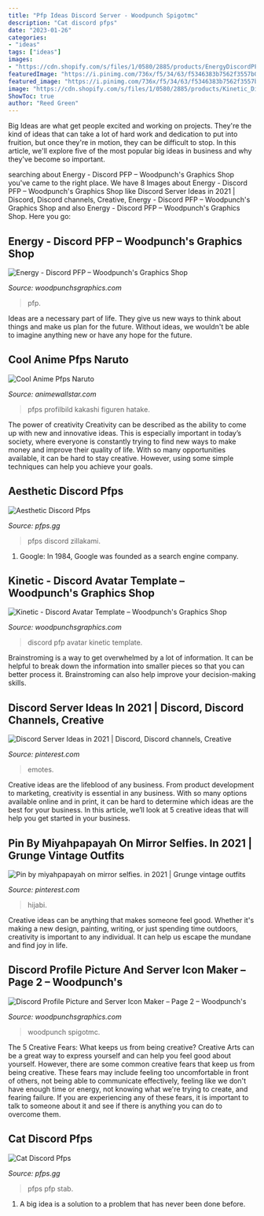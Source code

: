 ```yaml
---
title: "Pfp Ideas Discord Server - Woodpunch Spigotmc"
description: "Cat discord pfps"
date: "2023-01-26"
categories:
- "ideas"
tags: ["ideas"]
images:
- "https://cdn.shopify.com/s/files/1/0580/2885/products/EnergyDiscordPFP_1200x1200.jpg?v=1629174624"
featuredImage: "https://i.pinimg.com/736x/f5/34/63/f5346383b7562f3557b08f5a91402fb6.jpg"
featured_image: "https://i.pinimg.com/736x/f5/34/63/f5346383b7562f3557b08f5a91402fb6.jpg"
image: "https://cdn.shopify.com/s/files/1/0580/2885/products/Kinetic_Discord_pfp_purple_gold_1200x1200.jpg?v=1575418939"
ShowToc: true
author: "Reed Green"
---
```



Big Ideas are what get people excited and working on projects. They're the kind of ideas that can take a lot of hard work and dedication to put into fruition, but once they're in motion, they can be difficult to stop. In this article, we'll explore five of the most popular big ideas in business and why they've become so important.

	

		
searching about Energy - Discord PFP – Woodpunch&#039;s Graphics Shop you've came to the right place. We have 8 Images about Energy - Discord PFP – Woodpunch&#039;s Graphics Shop like Discord Server Ideas in 2021 | Discord, Discord channels, Creative, Energy - Discord PFP – Woodpunch&#039;s Graphics Shop and also Energy - Discord PFP – Woodpunch&#039;s Graphics Shop. Here you go:
		
    
## Energy - Discord PFP – Woodpunch&#039;s Graphics Shop

<img loading=lazy src="https://cdn.shopify.com/s/files/1/0580/2885/products/EnergyDiscordPFP_1200x1200.jpg?v=1629174624" onerror="this.onerror=null;this.src='https://tse3.mm.bing.net/th?id=OIP.FpcEiwMsqeRoGuIpZKLdGwAAAA&amp;pid=15.1';" alt="Energy - Discord PFP – Woodpunch&#039;s Graphics Shop">

_Source: woodpunchsgraphics.com_

>pfp. 

	

Ideas are a necessary part of life. They give us new ways to think about things and make us plan for the future. Without ideas, we wouldn't be able to imagine anything new or have any hope for the future.

    
## Cool Anime Pfps Naruto

<img loading=lazy src="https://i.pinimg.com/474x/73/f5/af/73f5afb87623f860aff2d9dd371bc301.jpg" onerror="this.onerror=null;this.src='https://tse2.mm.bing.net/th?id=OIP.Hs0vsBan8mDzeSt4jUZdewAAAA&amp;pid=15.1';" alt="Cool Anime Pfps Naruto">

_Source: animewallstar.com_

>pfps profilbild kakashi figuren hatake. 

	

The power of creativity
Creativity can be described as the ability to come up with new and innovative ideas. This is especially important in today’s society, where everyone is constantly trying to find new ways to make money and improve their quality of life. With so many opportunities available, it can be hard to stay creative. However, using some simple techniques can help you achieve your goals.

    
## Aesthetic Discord Pfps

<img loading=lazy src="https://pfps.gg/assets/pfps/7862-zillakami.png" onerror="this.onerror=null;this.src='https://tse1.mm.bing.net/th?id=OIP.0Vb9cI8zKwSn3GV5qBk_cwAAAA&amp;pid=15.1';" alt="Aesthetic Discord Pfps">

_Source: pfps.gg_

>pfps discord zillakami. 

	

1. Google: In 1984, Google was founded as a search engine company.

    
## Kinetic - Discord Avatar Template – Woodpunch&#039;s Graphics Shop

<img loading=lazy src="https://cdn.shopify.com/s/files/1/0580/2885/products/Kinetic_Discord_pfp_purple_gold_1200x1200.jpg?v=1575418939" onerror="this.onerror=null;this.src='https://tse2.mm.bing.net/th?id=OIP.jY9QeIUhN1zcRZ8InvlioAAAAA&amp;pid=15.1';" alt="Kinetic - Discord Avatar Template – Woodpunch&#039;s Graphics Shop">

_Source: woodpunchsgraphics.com_

>discord pfp avatar kinetic template. 

	

Brainstroming is a way to get overwhelmed by a lot of information. It can be helpful to break down the information into smaller pieces so that you can better process it. Brainstroming can also help improve your decision-making skills.

    
## Discord Server Ideas In 2021 | Discord, Discord Channels, Creative

<img loading=lazy src="https://i.pinimg.com/736x/f5/34/63/f5346383b7562f3557b08f5a91402fb6.jpg" onerror="this.onerror=null;this.src='https://tse2.mm.bing.net/th?id=OIP.tH31hXy1LT_LDRTl7jZrpQAAAA&amp;pid=15.1';" alt="Discord Server Ideas in 2021 | Discord, Discord channels, Creative">

_Source: pinterest.com_

>emotes. 

	

Creative ideas are the lifeblood of any business. From product development to marketing, creativity is essential in any business. With so many options available online and in print, it can be hard to determine which ideas are the best for your business. In this article, we’ll look at 5 creative ideas that will help you get started in your business.

    
## Pin By Miyahpapayah On Mirror Selfies. In 2021 | Grunge Vintage Outfits

<img loading=lazy src="https://i.pinimg.com/736x/8a/fb/ee/8afbeeb46718260dd20448f4c946e58c.jpg" onerror="this.onerror=null;this.src='https://tse3.mm.bing.net/th?id=OIP.V5ctOfa1u60-T4QYXugZWQHaL5&amp;pid=15.1';" alt="Pin by miyahpapayah on mirror selfies. in 2021 | Grunge vintage outfits">

_Source: pinterest.com_

>hijabi. 

	

Creative ideas can be anything that makes someone feel good. Whether it's making a new design, painting, writing, or just spending time outdoors, creativity is important to any individual. It can help us escape the mundane and find joy in life.

    
## Discord Profile Picture And Server Icon Maker – Page 2 – Woodpunch&#039;s

<img loading=lazy src="https://cdn.shopify.com/s/files/1/0580/2885/products/Vivid-Discord-pfp-blue-and-green_large.gif?v=1612052810" onerror="this.onerror=null;this.src='https://tse2.mm.bing.net/th?id=OIP.HCrT90Umww1JksKDpVQefQAAAA&amp;pid=15.1';" alt="Discord Profile Picture and Server Icon Maker – Page 2 – Woodpunch&#039;s">

_Source: woodpunchsgraphics.com_

>woodpunch spigotmc. 

	

The 5 Creative Fears: What keeps us from being creative?
Creative Arts can be a great way to express yourself and can help you feel good about yourself. However, there are some common creative fears that keep us from being creative. These fears may include feeling too uncomfortable in front of others, not being able to communicate effectively, feeling like we don't have enough time or energy, not knowing what we're trying to create, and fearing failure. If you are experiencing any of these fears, it is important to talk to someone about it and see if there is anything you can do to overcome them.

    
## Cat Discord Pfps

<img loading=lazy src="https://pfps.gg/assets/pfps/4887-cat-stab.png" onerror="this.onerror=null;this.src='https://tse4.mm.bing.net/th?id=OIP._U1W1eeTsWqi569nNQDI5wAAAA&amp;pid=15.1';" alt="Cat Discord Pfps">

_Source: pfps.gg_

>pfps pfp stab. 

	

1. A big idea is a solution to a problem that has never been done before.

